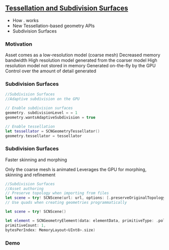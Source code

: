 ## [Tessellation and Subdivision Surfaces](2017-604-2-tessellation-and-subdivision-surfaces.md)




* How . works
* New Tessellation-based geometry APIs
* Subdivision Surfaces


### Motivation

Asset comes as a low-resolution model (coarse mesh)
Decreased memory bandwidth
High resolution model generated from the coarser model
High resolution model not stored in memory Generated on-the-fly by the GPU
Control over the amount of detail generated

### Subdivision Surfaces



```swift
//Subdivision Surfaces
//Adaptive subdivision on the GPU

// Enable subdivision surfaces
geometry. subdivisionLevel = = 1
geometry.wantsAdaptiveSubdivision = true

// Enable tessellation
let tessellator = SCNGeometryTessellator()
geometry.tessellator = tessellator
```

### Subdivision Surfaces

Faster skinning and morphing

Only the coarse mesh is animated
Leverages the GPU for morphing, skinning and refinement


```swift
//Subdivision Surfaces
//Asset authoring
// Preserve topology when importing from files
let scene = try! SCNScene(url: url, options: [.preserveOriginalTopology: true])
// Use quads when creating geometries programmatically

let scene = try! SCNScene()

let element = SCNGeometryElement(data: elementData, primitiveType: .polygon,
primitiveCount: 1,
bytesPerIndex: MemoryLayout<UInt8>.size)

```


### Demo
